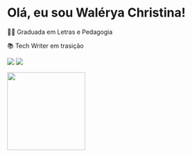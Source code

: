 # Olá, eu sou Walérya Christina!

 
👩‍🎓 Graduada em Letras e Pedagogia

:books: Tech Writer em trasição

<a href="https://www.linkedin.com/in/wal%C3%A9rya/" target="_blank"><img src="https://img.shields.io/badge/-LinkedIn-%230077B5?style=for-the-badge&logo=linkedin&logoColor=white" target="_blank"></a>
<a href = "mailto:waleryachris@gmail.com"><img src="https://img.shields.io/badge/-Gmail-%23333?style=for-the-badge&logo=gmail&logoColor=white" target="_blank"></a>
 
 
<div>
  <a href="https://beacons.ai/Waleryaa">
  <img height="180em" src="https://github-readme-stats.vercel.app/api?username=Waleryaa&show_icons=true&theme=dracula&include_all_commits=true&count_private=true"/>
</div>
